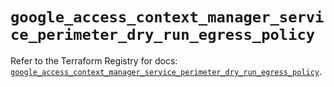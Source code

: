 # `google_access_context_manager_service_perimeter_dry_run_egress_policy`

Refer to the Terraform Registry for docs: [`google_access_context_manager_service_perimeter_dry_run_egress_policy`](https://registry.terraform.io/providers/hashicorp/google/6.33.0/docs/resources/access_context_manager_service_perimeter_dry_run_egress_policy).

